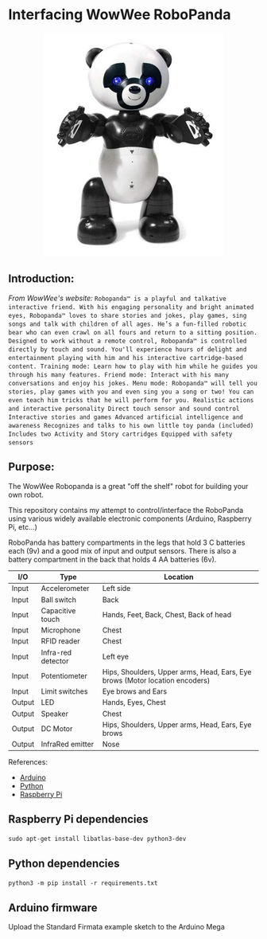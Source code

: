 # Interfacing WowWee RoboPanda

<center>
  <a href="http://www.wowwee.com/en/products/toys/robots/robotics/robocreatures/robopanda">
    <img src="RoboPanda.jpg" />
  </a>
</center>

## Introduction:

*From WowWee's website:*
    `Robopanda™ is a playful and talkative interactive friend.
    With his engaging personality and bright animated eyes, Robopanda™ loves to share stories and jokes, play games,
    sing songs and talk with children of all ages. He’s a fun-filled robotic bear who can even crawl on all fours
    and return to a sitting position.
    Designed to work without a remote control, Robopanda™ is controlled directly by touch and sound.
    You'll experience hours of delight and entertainment playing with him and his interactive cartridge-based content.
    Training mode: Learn how to play with him while he guides you through his many features.
    Friend mode: Interact with his many conversations and enjoy his jokes.
    Menu mode: Robopanda™ will tell you stories, play games with you and even sing you a song or two!
    You can even teach him tricks that he will perform for you.
    Realistic actions and interactive personality
    Direct touch sensor and sound control
    Interactive stories and games
    Advanced artificial intelligence and awareness
    Recognizes and talks to his own little toy panda (included)
    Includes two Activity and Story cartridges
    Equipped with safety sensors`

## Purpose:

The WowWee Robopanda is a great "off the shelf" robot for building your own robot.

This repository contains my attempt to control/interface the RoboPanda using various widely available electronic components (Arduino, Raspberry Pi, etc...)

RoboPanda has battery compartments in the legs that hold 3 C batteries each (9v) and a good mix of input and output sensors.  There is also a battery compartment in the back that holds 4 AA batteries (6v).

| I/O | Type | Location |
|-------|-----------------------|-----------|
| Input | Accelerometer         | Left side |
| Input | Ball switch           | Back |
| Input | Capacitive touch      | Hands, Feet, Back, Chest, Back of head |
| Input | Microphone            | Chest |
| Input | RFID reader           | Chest |
| Input | Infra-red detector    | Left eye |
| Input | Potentiometer         | Hips, Shoulders, Upper arms, Head, Ears, Eye brows (Motor location encoders) |
| Input | Limit switches        | Eye brows and Ears |
| Output | LED                  | Hands, Eyes, Chest |
| Output | Speaker              | Chest |
| Output | DC Motor             | Hips, Shoulders, Upper arms, Head, Ears, Eye brows |
| Output | InfraRed emitter     | Nose |


References:
<ul>
  <li>
    <a href="http://arduino.cc">Arduino</a>
  </li>
  <li>
    <a href="http://python.org/">Python</a>
  </li>
  <li>
    <a href="http://www.raspberrypi.org/">Raspberry Pi</a>
  </li>
</ul>

## Raspberry Pi dependencies
`sudo apt-get install libatlas-base-dev python3-dev`

## Python dependencies
`python3 -m pip install -r requirements.txt`

## Arduino firmware
Upload the Standard Firmata example sketch to the Arduino Mega